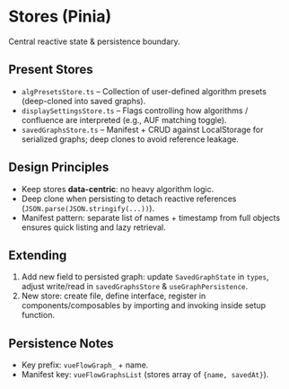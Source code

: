 # Stores (Pinia)

Central reactive state & persistence boundary.

## Present Stores
* `algPresetsStore.ts` – Collection of user-defined algorithm presets (deep-cloned into saved graphs).
* `displaySettingsStore.ts` – Flags controlling how algorithms / confluence are interpreted (e.g., AUF matching toggle).
* `savedGraphsStore.ts` – Manifest + CRUD against LocalStorage for serialized graphs; deep clones to avoid reference leakage.

## Design Principles
* Keep stores **data-centric**: no heavy algorithm logic.
* Deep clone when persisting to detach reactive references (`JSON.parse(JSON.stringify(...))`).
* Manifest pattern: separate list of names + timestamp from full objects ensures quick listing and lazy retrieval.

## Extending
1. Add new field to persisted graph: update `SavedGraphState` in `types`, adjust write/read in `savedGraphsStore` & `useGraphPersistence`.
2. New store: create file, define interface, register in components/composables by importing and invoking inside setup function.

## Persistence Notes
* Key prefix: `vueFlowGraph_` + name.
* Manifest key: `vueFlowGraphsList` (stores array of `{name, savedAt}`).
